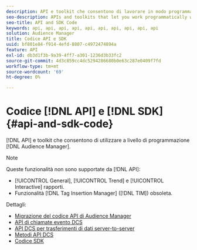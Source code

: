 ```yaml
---
description: API e toolkit che consentono di lavorare in modo programmatico con Audience Manager.
seo-description: APIs and toolkits that let you work programmatically with Audience Manager.
seo-title: API and SDK Code
keywords: api, api, api, api, api, api, api, api, api, api
solution: Audience Manager
title: Codice API e SDK
uuid: bf801e84-f914-4efd-8807-c4972474894a
feature: API
exl-id: db3d1f3b-9a39-4ff7-a301-1236d3b33fc2
source-git-commit: 4d3c859cc4dc5294286680b0e63c287e0409f7fd
workflow-type: tm+mt
source-wordcount: '69'
ht-degree: 0%

---
```


# Codice [!DNL API] e [!DNL SDK] {#api-and-sdk-code}

[!DNL API] e toolkit che consentono di utilizzare a livello di programmazione [!DNL Audience Manager].

>[!NOTE]
>
>Queste funzionalità non sono supportate da [!DNL API]:
>
>* [!UICONTROL General], [!UICONTROL Trend] e [!UICONTROL Interactive] rapporti.
>* Funzionalità [!DNL Tag Insertion Manager] ([!DNL TIM]) obsoleta.

Dettagli:

* [Migrazione del codice API di Audience Manager](api-swagger-migration.md)
* [API di chiamate evento DCS](dcs-intro/dcs-event-calls/dcs-event-calls.md)
* [API DCS per trasferimenti di dati server-to-server](dcs-intro/dcs-s2s/dcs-s2s.md)
* [Metodi API DCS](dcs-intro/dcs-api-reference/dcs-api-methods.md)
* [Codice SDK](/help/using/api/aam-sdk.md)
